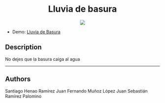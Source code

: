 <h1 align="center"> Lluvia de basura </h1>

<p align="center">
<img src="(https://github.com/user-attachments/assets/f20bd50d-8bac-4002-a77e-6f1e56c56fda)">
</p>

* Demo: [Lluvia de Basura](index.html)

## Description

No dejes que la basura caiga al agua
***

## Authors
Santiago Henao Ramírez
Juan Fernando Muñoz López
Juan Sebastián Ramírez Palomino
